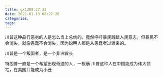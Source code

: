 ```yaml
---
title: gx1308:27:33
date: 2021-01-13 08:27:28
categories:
tags:
---
```

川普这种品行恶劣的人是怎么当上总统的。竟然呼吁暴民践踏人民意志。但暴民不会消失，就像愚蠢不会消失，因为聪明人都是从愚蠢者过渡来的。

川普是一个叛国者，是一个非洲酋长

特朗普一直是一个希望出现奇迹的人，一根筋
川普这种人在中国能成为伟大领袖，在美国只能成为小丑
